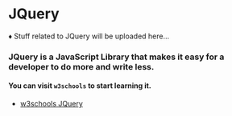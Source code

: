 # JQuery

♦ Stuff related to JQuery will be uploaded here...

### JQuery is a JavaScript Library that makes it easy for a developer to do more and write less.

#### You can visit `w3schools` to start learning it.
* [w3schools JQuery](https://www.w3schools.com/jquery/default.asp)
